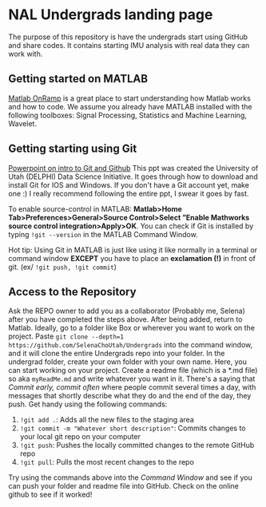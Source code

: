 # NAL Undergrads landing page

The purpose of this repository is have the undergrads start using GitHub 
and share codes. It contains starting IMU analysis with real data they can
work with. 

## Getting started on MATLAB
[Matlab OnRamp](https://matlabacademy.mathworks.com/details/matlab-onramp/gettingstarted)
is a great place to start understanding how Matlab works and how to code. We assume you 
already have MATLAB installed with the following toolboxes: Signal Processing, Statistics and
Machine Learning, Wavelet.

## Getting starting using Git
[Powerpoint on intro to Git and Github](https://tinyurl.com/git-slides-swc)
This ppt was created the University of Utah (DELPHI) Data Science Initiative. It
goes through how to download and install Git for IOS and Windows. If you don't have a Git 
account yet, make one :) I really recommend following the entire ppt, I swear it goes by fast.

To enable source-control in MATLAB: **Matlab>Home Tab>Preferences>General>Source
Control>Select ”Enable Mathworks source control integration>Apply>OK**. You can check if Git is 
installed by typing `!git --version` in the MATLAB Command Window.

Hot tip: Using Git in MATLAB is just like using it like normally in a terminal or command window
**EXCEPT** you have to place an **exclamation (!)** in front of git. (ex/ `!git push, !git commit`)

## Access to the Repository
Ask the REPO owner to add you as a collaborator (Probably me, Selena) after you have completed the steps above. 
After being added, return to Matlab. Ideally, go to a folder like Box or wherever you want to work on the 
project. Paste `git clone --depth=1 https://github.com/SelenaChoUtah/Undergrads` into the command window, and it
will clone the entire Undergrads repo into your folder. In the undergrad folder, create your own folder with your 
own name. Here, you can start working on your project. Create a readme file (which is a *.md file) so 
aka `myReadMe.md` and write whatever you want in it. There's a saying that *Commit early, commit often* where 
people commit several times a day, with messages that shortly describe what they do and the end of the day, they push. 
Get handy using the following commands:
1. `!git add .`: Adds all the new files to the staging area
2. `!git commit -m "Whatever short description"`: Commits changes to your local git repo on your computer
3. `!git push`: Pushes the locally committed changes to the remote GitHub repo
4. `!git pull`: Pulls the most recent changes to the repo

Try using the commands above into the _Command Window_ and see if you can push your folder and readme file
into GitHub. Check on the online github to see if it worked!
   










